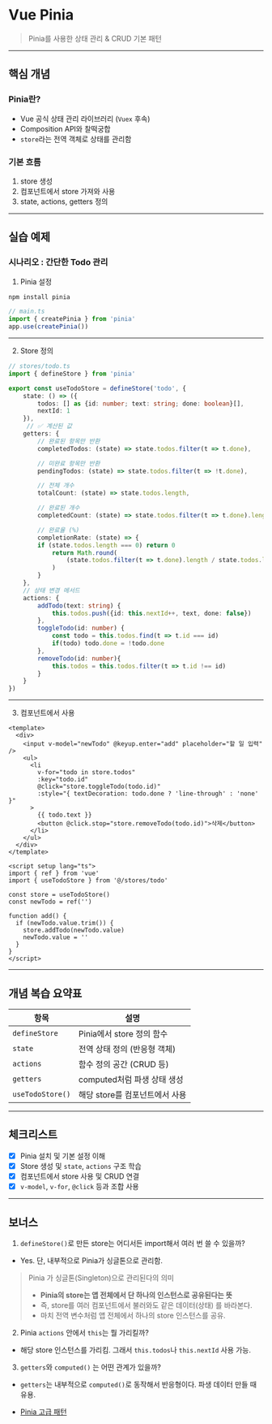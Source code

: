 # Vue Pinia
> Pinia를 사용한 상태 관리 & CRUD 기본 패턴

------

## 핵심 개념

### Pinia란?
- Vue 공식 상태 관리 라이브러리 (`Vuex` 후속)
- Composition API와 찰떡궁합
- `store`라는 전역 객체로 상태를 관리함

### 기본 흐름
1. store 생성
2. 컴포넌트에서 store 가져와 사용
3. state, actions, getters 정의

---

## 실습 예제

### 시나리오 : 간단한 Todo 관리
1. Pinia 설정
```bash
npm install pinia
```

```ts
// main.ts
import { createPinia } from 'pinia'
app.use(createPinia())
```
---
2. Store 정의
```ts
// stores/todo.ts
import { defineStore } from 'pinia'

export const useTodoStore = defineStore('todo', {
    state: () => ({
        todos: [] as {id: number; text: string; done: boolean}[],
        nextId: 1
    }),
     // ✅ 계산된 값
    getters: {
        // 완료된 항목만 반환
        completedTodos: (state) => state.todos.filter(t => t.done),

        // 미완료 항목만 반환
        pendingTodos: (state) => state.todos.filter(t => !t.done),

        // 전체 개수
        totalCount: (state) => state.todos.length,

        // 완료된 개수
        completedCount: (state) => state.todos.filter(t => t.done).length,

        // 완료율 (%)
        completionRate: (state) => {
        if (state.todos.length === 0) return 0
            return Math.round(
                (state.todos.filter(t => t.done).length / state.todos.length) * 100
            )
        }
    },
    // 상태 변경 메서드
    actions: {
        addTodo(text: string) {
            this.todos.push({id: this.nextId++, text, done: false})
        },
        toggleTodo(id: number) {
            const todo = this.todos.find(t => t.id === id)
            if(todo) todo.done = !todo.done
        },
        removeTodo(id: number){
            this.todos = this.todos.filter(t => t.id !== id)
        }
    }
})
```
----
3. 컴포넌트에서 사용
```vue
<template>
  <div>
    <input v-model="newTodo" @keyup.enter="add" placeholder="할 일 입력" />
    <ul>
      <li
        v-for="todo in store.todos"
        :key="todo.id"
        @click="store.toggleTodo(todo.id)"
        :style="{ textDecoration: todo.done ? 'line-through' : 'none' }"
      >
        {{ todo.text }}
        <button @click.stop="store.removeTodo(todo.id)">삭제</button>
      </li>
    </ul>
  </div>
</template>

<script setup lang="ts">
import { ref } from 'vue'
import { useTodoStore } from '@/stores/todo'

const store = useTodoStore()
const newTodo = ref('')

function add() {
  if (newTodo.value.trim()) {
    store.addTodo(newTodo.value)
    newTodo.value = ''
  }
}
</script>
```

---
## 개념 복습 요약표
| 항목 | 설명 |
|---|---|
| `defineStore` | Pinia에서 store 정의 함수 |
| `state` | 전역 상태 정의 (반응형 객체) |
| `actions` | 함수 정의 공간 (CRUD 등) |
| `getters` | computed처럼 파생 상태 생성 |
| `useTodoStore()` | 해당 store를 컴포넌트에서 사용 |

---
## 체크리스트
- [x] Pinia 설치 및 기본 설정 이해
- [x] Store 생성 및 `state`, `actions` 구조 학습
- [x] 컴포넌트에서 store 사용 및 CRUD 연결
- [x] `v-model`, `v-for`, `@click` 등과 조합 사용
---

## 보너스
1. `defineStore()`로 만든 store는 어디서든 import해서 여러 번 쓸 수 있을까?
- Yes. 단, 내부적으로 Pinia가 싱글톤으로 관리함.
> Pinia 가 싱글톤(Singleton)으로 관리된다의 의미
> - **Pinia의 store는 앱 전체에서 단 하나의 인스턴스로 공유된다는 뜻**
> - 즉, store를 여러 컴포넌트에서 불러와도 같은 데이터(상태) 를 바라본다.
> - 마치 전역 변수처럼 앱 전체에서 하나의 store 인스턴스를 공유.

2. Pinia `actions` 안에서 `this`는 뭘 가리킬까?
- 해당 store 인스턴스를 가리킴. 그래서 `this.todos`나 `this.nextId` 사용 가능.

3. `getters`와 `computed()` 는 어떤 관계가 있을까?
- `getters`는 내부적으로 `computed()`로 동작해서 반응형이다. 파생 데이터 만들 때 유용.

- [Pinia 고급 패턴](./Vue_Pinia-detail.md)